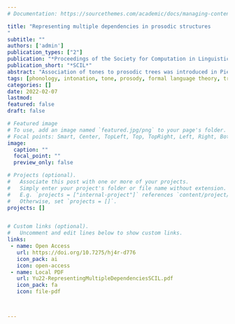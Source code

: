 ```yaml
---
# Documentation: https://sourcethemes.com/academic/docs/managing-content/

title: "Representing multiple dependencies in prosodic structures
"
subtitle: ""
authors: ['admin']
publication_types: ["2"]
publication: "*Proceedings of the Society for Computation in Linguistics*"
publication_short: "*SCIL*"
abstract: "Association of tones to prosodic trees was introduced in Pierrehumbert & Beckman (1988). This included: (i) tonal association to higher-level prosodic nodes such as intonational phrases, and (ii) multiple association of a tone to a higher-level prosodic node in addition to a tone bearing unit such as a syllable. Since then, these concepts have been broadly assumed in intonational phonology without much comment, even though Pierrehumbert & Beckman (1988)'s stipulation that tones associated to higher-level prosodic nodes are peripherally realized does not fit all the empirical data. We show that peripherally-realized tones associated to prosodic nodes can be naturally represented with bottom-up tree transducers. Additionally, multi bottom-up tree transducers provide a way to represent non-peripheral boundary tones and multiple tonal association, as well as multiple dependencies in prosodic structures in general, including prosodically-conditioned segmental allophony."
tags: [phonology, intonation, tone, prosody, formal language theory, tree transducers]
categories: []
date: 2022-02-07
lastmod: 
featured: false
draft: false

# Featured image
# To use, add an image named `featured.jpg/png` to your page's folder.
# Focal points: Smart, Center, TopLeft, Top, TopRight, Left, Right, BottomLeft, Bottom, BottomRight.
image:
  caption: ""
  focal_point: ""
  preview_only: false

# Projects (optional).
#   Associate this post with one or more of your projects.
#   Simply enter your project's folder or file name without extension.
#   E.g. `projects = ["internal-project"]` references `content/project/deep-learning/index.md`.
#   Otherwise, set `projects = []`.
projects: []


# Custom links (optional).
#   Uncomment and edit lines below to show custom links.
links:
 - name: Open Access
   url: https://doi.org/10.7275/hj4r-d776 
   icon_pack: ai
   icon: open-access
 - name: Local PDF
   url: Yu22-RepresentingMultipleDependenciesSCIL.pdf
   icon_pack: fa
   icon: file-pdf



---
```

